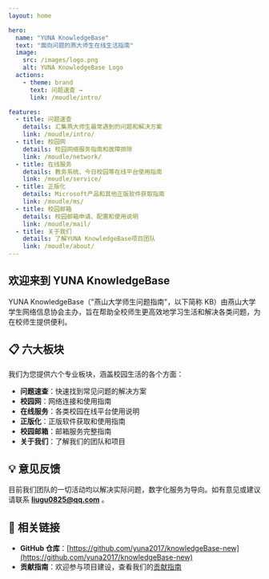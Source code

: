 ```yaml
---
layout: home

hero:
  name: "YUNA KnowledgeBase"
  text: "面向问题的燕大师生在线生活指南"
  image:
    src: /images/logo.png
    alt: YUNA KnowledgeBase Logo
  actions:
    - theme: brand
      text: 问题速查 →
      link: /moudle/intro/

features:
  - title: 问题速查
    details: 汇集燕大师生最常遇到的问题和解决方案
    link: /moudle/intro/
  - title: 校园网
    details: 校园网络服务指南和故障排除
    link: /moudle/network/
  - title: 在线服务
    details: 教务系统、今日校园等在线平台使用指南
    link: /moudle/service/
  - title: 正版化
    details: Microsoft产品和其他正版软件获取指南
    link: /moudle/ms/
  - title: 校园邮箱
    details: 校园邮箱申请、配置和使用说明
    link: /moudle/mail/
  - title: 关于我们
    details: 了解YUNA KnowledgeBase项目团队
    link: /moudle/about/
---
```


## 欢迎来到 YUNA KnowledgeBase

YUNA KnowledgeBase（"燕山大学师生问题指南"，以下简称 KB）由燕山大学学生网络信息协会主办，旨在帮助全校师生更高效地学习生活和解决各类问题，为在校师生提供便利。

## 📋 六大板块

我们为您提供六个专业板块，涵盖校园生活的各个方面：

- **问题速查**：快速找到常见问题的解决方案
- **校园网**：网络连接和使用指南
- **在线服务**：各类校园在线平台使用说明
- **正版化**：正版软件获取和使用指南
- **校园邮箱**：邮箱服务完整指南
- **关于我们**：了解我们的团队和项目

## 💡 意见反馈

目前我们团队的一切活动均以解决实际问题，数字化服务为导向。如有意见或建议请联系 **<liugu0825@qq.com>** 。

## 🔗 相关链接

- **GitHub 仓库**：[https://github.com/yuna2017/knowledgeBase-new](https://github.com/yuna2017/knowledgeBase-new)
- **贡献指南**：欢迎参与项目建设，查看我们的[贡献指南](/contributing)
